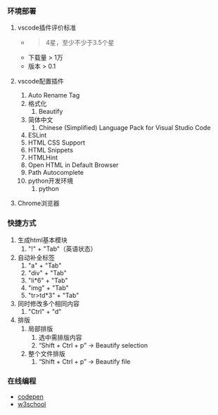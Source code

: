 ### 环境部署 ###
1. vscode插件评价标准
	- > 4星，至少不少于3.5个星
	- 下载量 > 1万
	- 版本 > 0.1

2. vscode配置插件
	1. Auto Rename Tag
	2. 格式化
		1. Beautify
	3. 简体中文
		1. Chinese (Simplified) Language Pack for Visual Studio Code
	4. ESLint
	5. HTML CSS Support
	6. HTML Snippets
	7. HTMLHint
	8. Open HTML in Default Browser
	9. Path Autocomplete
	10. python开发环境
		1. python
3. Chrome浏览器


### 快捷方式 ###
1. 生成html基本模块
	1. "!" + "Tab"（英语状态）
2. 自动补全标签
	1. "a" + "Tab"
	2. "div" + "Tab"
	3. "li*6" + "Tab"
	4. "img" + "Tab"
	5. "tr>td*3" + "Tab"
3. 同时修改多个相同内容
	1. "Ctrl" + "d"
4. 排版
	1. 局部排版
		1. 选中需排版内容
		2. “Shift + Ctrl + p” -> Beautify selection
	2. 整个文件排版
		1. “Shift + Ctrl + p” -> Beautify file

### 在线编程 ###
- [codepen](https://codepen.io/pen/)
- [w3school](http://www.w3school.com.cn/)